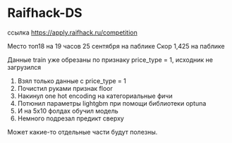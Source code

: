 # Raifhack-DS
ссылка https://apply.raifhack.ru/competition

Место топ18 на 19 часов 25 сентября на паблике
Скор 1,425 на паблике

Данные train уже обрезаны по признаку price_type = 1, исходник не загрузился

1) Взял только данные с price_type = 1
2) Почистил руками признак floor
3) Накинул one hot encoding на категориальные фичи
4) Потюнил параметры lightgbm при помощи библиотеки optuna
5) И на 5х10 фолдах обучил модель
6) Немного подрезал предикт сверху

Может какие-то отдельные части будут полезны.
